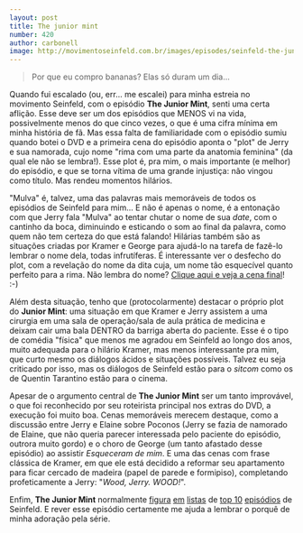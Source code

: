 ```yaml
---
layout: post
title: The junior mint
number: 420
author: carbonell
image: http://movimentoseinfeld.com.br/images/episodes/seinfeld-the-junior-mint.jpg
---
```


> Por que eu compro bananas? Elas só duram um dia...

Quando fui escalado (ou, err... me escalei) para minha estreia no movimento Seinfeld, com o episódio **The Junior Mint**, senti uma certa aflição. Esse deve ser um dos episódios que MENOS vi na vida, possivelmente menos do que cinco vezes, o que é uma cifra mínima em minha história de fã. Mas essa falta de familiaridade com o episódio sumiu quando botei o DVD e a primeira cena do episódio aponta o "plot" de Jerry e sua namorada, cujo nome "rima com uma parte da anatomia feminina" (da qual ele não se lembra!). Esse plot é, pra mim, o mais importante (e melhor) do episódio, e que se torna vítima de uma grande injustiça: não vingou como título. Mas rendeu momentos hilários.

"Mulva" é, talvez, uma das palavras mais memoráveis de todos os episódios de Seinfeld para mim... E não é apenas o nome, é a entonação com que Jerry fala "Mulva" ao tentar chutar o nome de sua *date*, com o cantinho da boca, diminuindo e esticando o som ao final da palavra, como quem não tem certeza do que está falando! Hilárias também são as situações criadas por Kramer e George para ajudá-lo na tarefa de fazê-lo lembrar o nome dela, todas infrutíferas. É interessante ver o desfecho do plot, com a revelação do nome da dita cuja, um nome tão esquecível quanto perfeito para a rima. Não lembra do nome? <a title="Cena no YouTube" href="http://www.youtube.com/watch?v=hp5DVHQnITc">Clique aqui e veja a cena final</a>! :-)

Além desta situação, tenho que (protocolarmente) destacar o próprio plot do **Junior Mint**: uma situação em que Kramer e Jerry assistem a uma cirurgia em uma sala de operação/sala de aula prática de medicina e deixam cair uma bala DENTRO da barriga aberta do paciente. Esse é o tipo de comédia "física" que menos me agradou em Seinfeld ao longo dos anos, muito adequada para o hilário Kramer, mas menos interessante pra mim, que curto mesmo os diálogos ácidos e situações possíveis. Talvez eu seja criticado por isso, mas os diálogos de Seinfeld estão para o *sitcom* como os de Quentin Tarantino estão para o cinema.

Apesar de o argumento central de **The Junior Mint** ser um tanto improvável, o que foi reconhecido por seu roteirista principal nos extras do DVD, a execução foi muito boa. Cenas memoráveis merecem destaque, como a discussão entre Jerry e Elaine sobre Poconos (Jerry se fazia de namorado de Elaine, que não queria parecer interessada pelo paciente do episódio, outrora muito gordo) e o choro de George (um tanto afastado desse episódio) ao assistir *Esqueceram de mim*. E uma das cenas com frase clássica de Kramer, em que ele está decidido a reformar seu apartamento para ficar cercado de madeira (papel de parede e formipiso), completando profeticamente a Jerry: "*Wood, Jerry. WOOD!*".

Enfim, **The Junior Mint** normalmente <a title="TV.com" href="http://www.tv.com/seinfeld/show/112/top.html">figura</a> <a title="Associated content" href="http://www.associatedcontent.com/article/791109/top_10_seinfeld_episodes_.html?cat=39">em</a> <a title="NYDailyNews" href="http://www.nydailynews.com/entertainment/tv/2008/07/08/2008-07-08_a_look_back_at_the_best__and_worst__sein.html">listas</a> de <a title="Den of Geek" href="http://www.denofgeek.com/television/302781/top_10_seinfeld_episodes.html">top 10</a> <a title="FoRK" href="http://www.xent.com/FoRK-archive/may98/0146.html">episódios</a> de Seinfeld. E rever esse episódio certamente me ajuda a lembrar o porquê de minha adoração pela série.